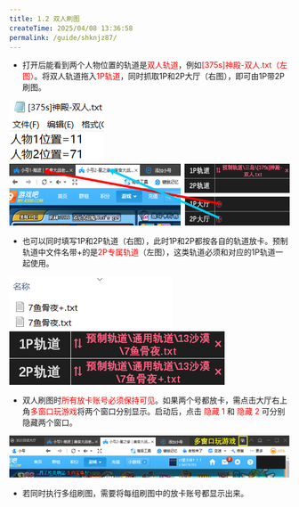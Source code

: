 ```yaml
---
title: 1.2 双人刷图
createTime: 2025/04/08 13:36:58
permalink: /guide/shknjz87/
---
```


- 打开后能看到两个人物位置的轨道是<span style="color: red;">双人轨道</span>，例如<span style="color: red;">[375s]神殿-双人.txt（左图）</span>。将双人轨道拖入<span style="color: red;">1P轨道</span>，同时抓取1P和2P大厅（右图），即可由1P带2P刷图。

![](./picture/1.2.0.1.png) <img src="./picture/1.2.0.2.png" alt="" width="542" height="111">

- 也可以同时填写1P和2P轨道（右图），此时1P和2P都按各自的轨道放卡。预制轨道中文件名带+的是<span style="color: red;">2P专属轨道</span>（左图），这类轨道必须和对应的1P轨道一起使用。 

![](./picture/1.2.0.3.png) ![](./picture/1.2.0.4.png)

- 双人刷图时<span style="color: red;">所有放卡账号必须保持可见</span>。如果两个号都放卡，需点击大厅右上角<span style="color: red;">多窗口玩游戏</span>将两个窗口分别显示。启动后，点击  <span style="color: red;"> 隐藏 1 </span>和<span style="color: red;"> 隐藏 2 </span>可分别隐藏两个窗口。 

![](./picture/1.2.0.5.png)

- 若同时执行多组刷图，需要将每组刷图中的放卡账号都显示出来。 
